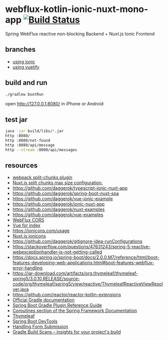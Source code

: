 # webflux-kotlin-ionic-nuxt-mono-app [![Build Status](https://travis-ci.org/daggerok/webflux-kotlin-ionic-nuxt-mono-app.svg?branch=master)](https://travis-ci.org/daggerok/webflux-kotlin-ionic-nuxt-mono-app)
Spring WebFlux reactive non-blocking Backend + Nuxt.js Ionic Frontend

## branches

* [using ionic](https://github.com/daggerok/webflux-kotlin-ionic-nuxt-mono-app/tree/ionic)
* [using vuetify](https://github.com/daggerok/webflux-kotlin-ionic-nuxt-mono-app/tree/master)

## build and run

```bash
./gradlew bootRun
```

open http://127.0.0.1:8080/ in iPhone or Android

## test jar

```bash
java -jar build/libs/*.jar
http :8080/
http :8080/not-found
http :8080/api/message 
http --stream :8080/api/messages 
```

## resources

* [webpack split-chunks plugin](https://webpack.js.org/plugins/split-chunks-plugin/)
* [Nuxt.js split chunks max size configuration.](https://github.com/nuxt/nuxt.js/issues/2201)
* https://github.com/daggerok/typescript-ionic-nuxt-app
* https://github.com/daggerok/spring-boot-nuxt-spa
* https://github.com/daggerok/vue-ionic-example
* https://github.com/daggerok/ionic-nuxt-app
* https://github.com/daggerok/nuxt-examples
* https://github.com/daggerok/vue-examples
* [WebFlux CORS](https://stackoverflow.com/a/49571895/1490636)
* [Vue for index](https://stackoverflow.com/a/52658488/1490636)
* https://ionicons.com/usage
* [Nuxt.js ionicons](https://www.youtube.com/watch?v=1TxCcWgoZbQ)
* https://github.com/daggerok/gitignore-idea-runConfigurations
* https://stackoverflow.com/questions/47631243/spring-5-reactive-webexceptionhandler-is-not-getting-called
* https://docs.spring.io/spring-boot/docs/2.0.0.M7/reference/html/boot-features-developing-web-applications.html#boot-features-webflux-error-handling
* https://jar-download.com/artifacts/org.thymeleaf/thymeleaf-spring5/3.0.10.RELEASE/source-code/org/thymeleaf/spring5/view/reactive/ThymeleafReactiveViewResolver.java
* https://github.com/reactor/reactor-kotlin-extensions
* [Official Gradle documentation](https://docs.gradle.org)
* [Spring Boot Gradle Plugin Reference Guide](https://docs.spring.io/spring-boot/docs/2.2.2.RELEASE/gradle-plugin/reference/html/)
* [Coroutines section of the Spring Framework Documentation](https://docs.spring.io/spring/docs/5.2.2.RELEASE/spring-framework-reference/languages.html#coroutines)
* [Thymeleaf](https://docs.spring.io/spring-boot/docs/2.2.2.RELEASE/reference/htmlsingle/#boot-features-spring-mvc-template-engines)
* [Spring Boot DevTools](https://docs.spring.io/spring-boot/docs/2.2.2.RELEASE/reference/htmlsingle/#using-boot-devtools)
* [Handling Form Submission](https://spring.io/guides/gs/handling-form-submission/)
* [Gradle Build Scans – insights for your project's build](https://scans.gradle.com#gradle)
